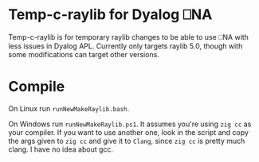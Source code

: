 # Temp-c-raylib for Dyalog ⎕NA
Temp-c-raylib is for temporary raylib changes to be able to use ⎕NA with less issues in Dyalog APL. Currently only targets raylib 5.0, though with some modifications can target other versions.

# Compile
On Linux run `runNewMakeRaylib.bash`.

On Windows run `runNewMakeRaylib.ps1`. It assumes you're using `zig cc` as your compiler. If you want to use another one, look in the script and copy the args given to `zig cc` and give it to `Clang`, since `zig cc` is pretty much clang. I have no idea about gcc.
